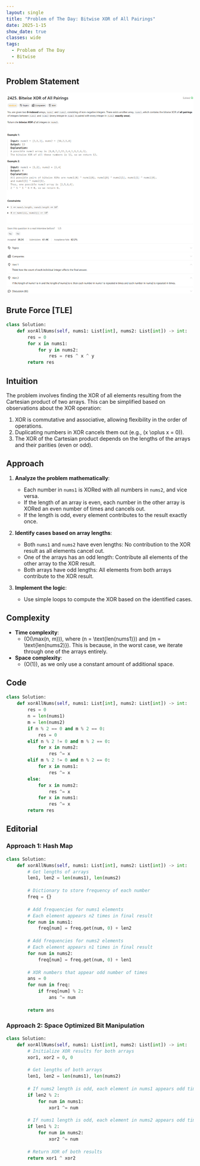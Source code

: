 ```yaml
---
layout: single
title: "Problem of The Day: Bitwise XOR of All Pairings"
date: 2025-1-15
show_date: true
classes: wide
tags:
  - Problem of The Day
  - Bitwise
---
```


## Problem Statement

![problem](/assets/images/2025-01-15_19-50-23-problem-2425.jpg)

## Brute Force [TLE]

```python
class Solution:
    def xorAllNums(self, nums1: List[int], nums2: List[int]) -> int:
        res = 0
        for x in nums1:
            for y in nums2:
                res = res ^ x ^ y
        return res
```

## Intuition

The problem involves finding the XOR of all elements resulting from the Cartesian product of two arrays. This can be simplified based on observations about the XOR operation:

1. XOR is commutative and associative, allowing flexibility in the order of operations.
2. Duplicating numbers in XOR cancels them out (e.g., \(x \oplus x = 0\)).
3. The XOR of the Cartesian product depends on the lengths of the arrays and their parities (even or odd).

## Approach

1. **Analyze the problem mathematically**:
   - Each number in `nums1` is XORed with all numbers in `nums2`, and vice versa.
   - If the length of an array is even, each number in the other array is XORed an even number of times and cancels out.
   - If the length is odd, every element contributes to the result exactly once.
2. **Identify cases based on array lengths**:

   - Both `nums1` and `nums2` have even lengths: No contribution to the XOR result as all elements cancel out.
   - One of the arrays has an odd length: Contribute all elements of the other array to the XOR result.
   - Both arrays have odd lengths: All elements from both arrays contribute to the XOR result.

3. **Implement the logic**:
   - Use simple loops to compute the XOR based on the identified cases.

## Complexity

- **Time complexity**:
  - \(O(\max(n, m))\), where \(n = \text{len(nums1)}\) and \(m = \text{len(nums2)}\). This is because, in the worst case, we iterate through one of the arrays entirely.
- **Space complexity**:
  - \(O(1)\), as we only use a constant amount of additional space.

## Code

```python
class Solution:
    def xorAllNums(self, nums1: List[int], nums2: List[int]) -> int:
        res = 0
        n = len(nums1)
        m = len(nums2)
        if n % 2 == 0 and m % 2 == 0:
            res = 0
        elif n % 2 != 0 and m % 2 == 0:
            for x in nums2:
                res ^= x
        elif m % 2 != 0 and n % 2 == 0:
            for x in nums1:
                res ^= x
        else:
            for x in nums2:
                res ^= x
            for x in nums1:
                res ^= x
        return res
```

## Editorial

### Approach 1: Hash Map

```python
class Solution:
    def xorAllNums(self, nums1: List[int], nums2: List[int]) -> int:
        # Get lengths of arrays
        len1, len2 = len(nums1), len(nums2)

        # Dictionary to store frequency of each number
        freq = {}

        # Add frequencies for nums1 elements
        # Each element appears n2 times in final result
        for num in nums1:
            freq[num] = freq.get(num, 0) + len2

        # Add frequencies for nums2 elements
        # Each element appears n1 times in final result
        for num in nums2:
            freq[num] = freq.get(num, 0) + len1

        # XOR numbers that appear odd number of times
        ans = 0
        for num in freq:
            if freq[num] % 2:
                ans ^= num

        return ans
```

### Approach 2: Space Optimized Bit Manipulation

```python
class Solution:
    def xorAllNums(self, nums1: List[int], nums2: List[int]) -> int:
        # Initialize XOR results for both arrays
        xor1, xor2 = 0, 0

        # Get lengths of both arrays
        len1, len2 = len(nums1), len(nums2)

        # If nums2 length is odd, each element in nums1 appears odd times in final result
        if len2 % 2:
            for num in nums1:
                xor1 ^= num

        # If nums1 length is odd, each element in nums2 appears odd times in final result
        if len1 % 2:
            for num in nums2:
                xor2 ^= num

        # Return XOR of both results
        return xor1 ^ xor2
```
